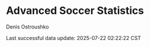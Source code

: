 # Advanced Soccer Statistics
Denis Ostroushko

<!-- gfm -->

Last successful data update: 2025-07-22 02:22:22 CST
